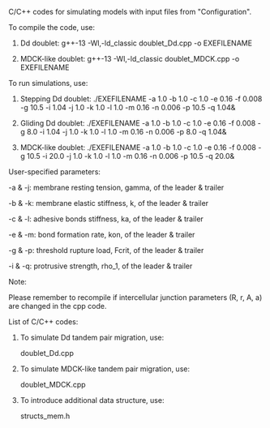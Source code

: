 C/C++ codes for simulating models with input files from "Configuration".

To compile the code, use:
  1. Dd doublet:
       g++-13 -Wl,-ld_classic doublet_Dd.cpp -o EXEFILENAME
     
  2. MDCK-like doublet:
       g++-13 -Wl,-ld_classic doublet_MDCK.cpp -o EXEFILENAME
     


To run simulations, use:
  1. Stepping Dd doublet:
      ./EXEFILENAME -a 1.0 -b 1.0 -c 1.0 -e 0.16 -f 0.008 -g 10.5 -i 1.04 -j 1.0 -k 1.0 -l 1.0 -m 0.16 -n 0.006 -p 10.5 -q 1.04&

  2. Gliding Dd doublet:
      ./EXEFILENAME -a 1.0 -b 1.0 -c 1.0 -e 0.16 -f 0.008 -g 8.0 -i 1.04 -j 1.0 -k 1.0 -l 1.0 -m 0.16 -n 0.006 -p 8.0 -q 1.04&

  3. MDCK-like doublet:
      ./EXEFILENAME -a 1.0 -b 1.0 -c 1.0 -e 0.16 -f 0.008 -g 10.5 -i 20.0 -j 1.0 -k 1.0 -l 1.0 -m 0.16 -n 0.006 -p 10.5 -q 20.0&


User-specified parameters:

  -a & -j: membrane resting tension, gamma, of the leader & trailer
  
  -b & -k: membrane elastic stiffness, k, of the leader & trailer
  
  -c & -l: adhesive bonds stiffness, ka, of the leader & trailer
  
  -e & -m: bond formation rate, kon, of the leader & trailer
  
  -g & -p: threshold rupture load, Fcrit, of the leader & trailer
  
  -i & -q: protrusive strength, rho_1, of the leader & trailer



Note:

  Please remember to recompile if intercellular junction parameters (R, r, A, a) are changed in the cpp code.



List of C/C++ codes:
1. To simulate Dd tandem pair migration, use:

    doublet_Dd.cpp
   
2. To simulate MDCK-like tandem pair migration, use:

    doublet_MDCK.cpp
   
3. To introduce additional data structure, use:

    structs_mem.h

